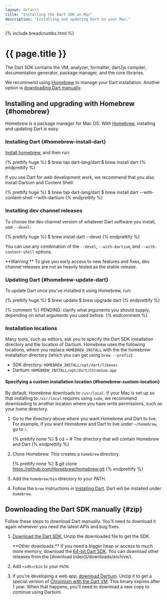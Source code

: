 ```yaml
---
layout: default
title: "Installing the Dart SDK on Mac"
description: "Installing and updating Dart on your Mac."
---
```


{% include breadcrumbs.html %}

# {{ page.title }}

The Dart SDK contains the VM, analyzer, formatter, dart2js compiler,
documentation generator, package manager, and the core libraries.

We recommend using [Homebrew](#homebrew)
to manage your Dart installation.
Another option is [downloading Dart manually](#zip).


## Installing and upgrading with Homebrew {#homebrew}

Homebrew is a package manager for Mac OS.
With [Homebrew](http://brew.sh/),
installing and updating Dart is easy.

### Installing Dart {#homebrew-install-dart}

[Install homebrew](http://brew.sh/), and then run:

{% prettify huge %}
$ brew tap dart-lang/dart
$ brew install dart
{% endprettify %}

If you use Dart for web development work, we recommend that you also
install Dartium and Content Shell:

{% prettify huge %}
$ brew tap dart-lang/dart
$ brew install dart --with-content-shell --with-dartium
{% endprettify %}

### Installing dev channel releases

To choose the dev channel version of whatever Dart software you install,
use `--devel`:

{% prettify huge %}
$ brew install dart --devel
{% endprettify %}

You can use any combination of the
`--devel`,
`--with-dartium`, and
`--with-content-shell` options.

<aside class="alert alert-warning" markdown="1">
**Warning:**
To give you early access to new features and fixes,
dev channel releases are not as heavily tested as the stable release.
</aside>


### Updating Dart {#homebrew-update-dart}

To update Dart once you've installed it using Homebrew, run:

{% prettify huge %}
$ brew update
$ brew upgrade dart
{% endprettify %}

{% comment %}
PENDING: clarify what arguments you should supply,
depending on what arguments you used before.
{% endcomment %}


### Installation locations

Many tools, such as editors, ask you to specify the Dart SDK
installation directory and the location of Dartium.
Homebrew uses the following locations,
where you replace `HOMEBREW_INSTALL` with the
the homebrew installation directory
(which you can get using `brew --prefix`):

* SDK directory: `HOMEBREW_INSTALL/opt/dart/libexec`
* Dartium: `HOMEBREW_INSTALL/opt/dart/Chromium.app`


#### Specifying a custom installation location {#homebrew-custom-location}

By default, Homebrew downloads to `/usr/local`.
If your Mac is set up so that installing to `/usr/local` requires
using `sudo`, we recommend
downloading to another location where you have write permissions, such
as your home directory.

1. Go to the directory above where you want
   Homebrew and Dart to live.
   For example, if you want Homebrew and Dart to live under
   `~/homebrew`, go to `~`.

   {% prettify none %}
   $ cd ~    # The directory that will contain Homebrew and Dart
   {% endprettify %}

2. Clone Homebrew. This creates a `homebrew` directory.

   {% prettify none %}
   $ git clone https://github.com/Homebrew/homebrew.git
   {% endprettify %}

3. Add the `homebrew/bin` directory to your PATH.

4. Follow the `brew` instructions in
[Installing Dart](#homebrew-install-dart).
Dart will be installed under `homebrew`.


## Downloading the Dart SDK manually {#zip}

Follow these steps to download Dart manually.
You'll need to download it again
whenever you need the latest APIs and bug fixes.

1. <a
    data-bits="32" data-os="macos" data-tool="sdk"
    class="download-link"
    href="{{ site.custom.downloads.dartarchive-stable-url-prefix }}/latest/sdk/dartsdk-macos-ia32-release.zip">
   Download the Dart SDK.</a>
   Unzip the downloaded file to get the SDK.

   <aside class="alert alert-info" markdown="1">
   **Other downloads:**
   If you need a bigger heap or access to much more memory,
   download the <a
    data-bits="64" data-os="macos" data-tool="sdk"
    class="download-link"
    href="{{ site.custom.downloads.dartarchive-stable-url-prefix }}/latest/sdk/dartsdk-macos-x64-release.zip">
   64-bit Dart SDK</a>.
   You can download other releases from the
   [download index](/downloads/archive/).
   </aside>

2. Add `<sdk>/bin` to your `PATH`.

3. If you're developing a web app, <a
    data-bits="32" data-os="macos" data-tool="dartium"
    class="download-link"
    href="{{ site.custom.downloads.dartarchive-stable-url-prefix }}/latest/dartium/dartium-macos-ia32-release.zip">
  download Dartium</a>.
  Unzip it to get a special version of
  [Chromium with the Dart VM](/tools/dartium/).
  This binary expires after 1 year. When that happens,
  you'll need to download a new copy to continue using Dartium.
